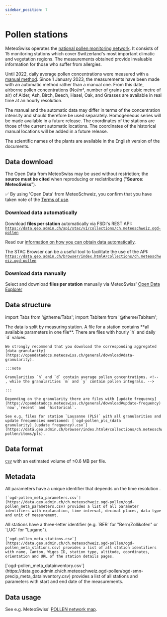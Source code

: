 ```yaml
---
sidebar_position: 7
---
```


# Pollen stations

MeteoSwiss operates the [national pollen monitoring network](https://www.meteoswiss.admin.ch/weather/measurement-systems/land-based-stations/automatic-pollen-monitoring-network-swisspollen.html). It consists of 15 monitoring stations which cover Switzerland's most important climatic and vegetation regions. The measurements obtained provide invaluable information for those who suffer from allergies.

Until 2022, daily average pollen concentrations were measured with a [manual method](https://www.meteoswiss.admin.ch/weather/measurement-systems/land-based-stations/pollen-monitoring-network-manual-method.html). Since 1 January 2023, the measurements have been made with an automatic method rather than a manual one. From this date, airborne pollen concentrations (No/m³, number of grains per cubic metre of air) of Alder, Ash, Birch, Beech, Hasel, Oak, and Grasses are available in real time at an hourly resolution.

The manual and the automatic data may differ in terms of the concentration intensity and should therefore be used separately. Homogeneous series will be made available in a future release. The coordinates of the stations are those of the current automatic locations. The coordinates of the historical manual locations will be added in a future release.

The scientific names of the plants are available in the English version of the documents.

## Data download

The Open Data from MeteoSwiss may be used without restriction; the **source must be cited** when reproducing or redistributing ("**Source: MeteoSwiss**").

:white_check_mark: By using 'Open Data' from MeteoSchweiz, you confirm that you have taken note of the [Terms of use](/general/terms-of-use).

### Download data automatically

Download **files per station** automatically via FSDI's REST API: [`https://data.geo.admin.ch/api/stac/v1/collections/ch.meteoschweiz.ogd-pollen`](https://data.geo.admin.ch/api/stac/v1/collections/ch.meteoschweiz.ogd-pollen)

Read our [information on how you can obtain data automatically](/general/download#how-to-download-files-automatically--).

The STAC Browser can be a useful tool to facilitate the use of the API: [`https://data.geo.admin.ch/browser/index.html#/collections/ch.meteoschweiz.ogd-pollen`](https://data.geo.admin.ch/browser/index.html#/collections/ch.meteoschweiz.ogd-pollen)

### Download data manually

Select and download **files per station** manually via MeteoSwiss' [Open Data Explorer](https://www.meteoswiss.admin.ch/services-and-publications/applications/ext/download-data-without-coding-skills.html#lang=en&mdt=normal&pgid=Pollen&sid=&col=&di=&tr=&hdr=)

## Data structure

import Tabs from '@theme/Tabs';
import TabItem from '@theme/TabItem';

<Tabs queryString="data-structure">
  <TabItem value="files-per-station" label="Files per station">
    The data is split by measuring station. A file for a station contains **all available parameters in one file**. There are files with hourly `h` and daily `d` values.

    We strongly recommend that you download the corresponding aggregated [data granularity](https://opendatadocs.meteoswiss.ch/general/download#data-granularity).

    :::note 

    Granularities `h` and `d` contain average pollen concentrations. <!-- , while the granularities `m` and `y` contain pollen integrals. -->

    :::
   
    Depending on the granularity there are files with [update frequency](https://opendatadocs.meteoswiss.ch/general/download#update-frequency) `now`,`recent` and `historical`.
    
    See e.g. files for station `Lausanne (PLS)` with all granularities and update frequencies mentioned: [`ogd-pollen_pls_(data granularity)_(update frequency).csv`](https://data.geo.admin.ch/browser/index.html#/collections/ch.meteoschweiz.ogd-pollen/items/pls).
  </TabItem>
</Tabs>

## Data format

[`CSV`](https://opendatadocs.meteoswiss.ch/general/download#column-separators-and-decimal-dividers) with an estimated volume of ≤0.6 MB per file.

## Metadata

<Tabs queryString="metadata">
  <TabItem value="parameters" label="Parameter">
    All parameters have a unique identifier that depends on the time resolution <!-- (e.g. `dkl010z0` for "wind direction; ten-minute average") -->.
    
    [`ogd-pollen_meta_parameters.csv`](https://data.geo.admin.ch/ch.meteoschweiz.ogd-pollen/ogd-pollen_meta_parameters.csv) provides a list of all parameter identifiers with explanation, time interval, decimal places, data type and unit of measurement.
  </TabItem>
  <TabItem value="stations" label="Stations">
    All stations have a three-letter identifier (e.g. `BER` for "Bern/Zollikofen" or `LUG` for "Lugano").
    
    [`ogd-pollen_meta_stations.csv`](https://data.geo.admin.ch/ch.meteoschweiz.ogd-pollen/ogd-pollen_meta_stations.csv) provides a list of all station identifiers with name, Canton, Wigos ID, station type, altitude, coordinates, orientation and URL of the station details pages.
  </TabItem>
  <TabItem value="data-inventory" label="Data inventory">
    [`ogd-pollen_meta_datainventory.csv`](https://data.geo.admin.ch/ch.meteoschweiz.ogd-pollen/ogd-smn-precip_meta_datainventory.csv) provides a list of all stations and parameters with start and end date of the measurements.
  </TabItem>
</Tabs>

## Data usage

See e.g. MeteoSwiss' [POLLEN network map](https://www.meteoswiss.admin.ch/services-and-publications/applications/measurement-values-and-measuring-networks.html#param=messnetz-pollen&lang=en&table=false&station=PLZ&chart=day).
